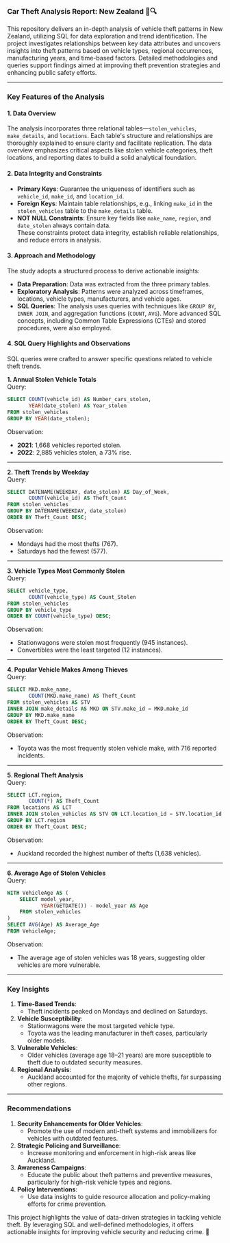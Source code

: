 ### Car Theft Analysis Report: New Zealand 🚗🔍  

This repository delivers an in-depth analysis of vehicle theft patterns in New Zealand, utilizing SQL for data exploration and trend identification. The project investigates relationships between key data attributes and uncovers insights into theft patterns based on vehicle types, regional occurrences, manufacturing years, and time-based factors. Detailed methodologies and queries support findings aimed at improving theft prevention strategies and enhancing public safety efforts.  

---

### Key Features of the Analysis  

#### 1. **Data Overview**  
The analysis incorporates three relational tables—`stolen_vehicles`, `make_details`, and `locations`. Each table's structure and relationships are thoroughly explained to ensure clarity and facilitate replication. The data overview emphasizes critical aspects like stolen vehicle categories, theft locations, and reporting dates to build a solid analytical foundation.  

#### 2. **Data Integrity and Constraints**  
- **Primary Keys**: Guarantee the uniqueness of identifiers such as `vehicle_id`, `make_id`, and `location_id`.  
- **Foreign Keys**: Maintain table relationships, e.g., linking `make_id` in the `stolen_vehicles` table to the `make_details` table.  
- **NOT NULL Constraints**: Ensure key fields like `make_name`, `region`, and `date_stolen` always contain data.  
These constraints protect data integrity, establish reliable relationships, and reduce errors in analysis.  

#### 3. **Approach and Methodology**  
The study adopts a structured process to derive actionable insights:  
- **Data Preparation**: Data was extracted from the three primary tables.  
- **Exploratory Analysis**: Patterns were analyzed across timeframes, locations, vehicle types, manufacturers, and vehicle ages.  
- **SQL Queries**: The analysis uses queries with techniques like `GROUP BY`, `INNER JOIN`, and aggregation functions (`COUNT`, `AVG`). More advanced SQL concepts, including Common Table Expressions (CTEs) and stored procedures, were also employed.  

#### 4. **SQL Query Highlights and Observations**  
SQL queries were crafted to answer specific questions related to vehicle theft trends.  

**1. Annual Stolen Vehicle Totals**  
Query:  
```sql  
SELECT COUNT(vehicle_id) AS Number_cars_stolen,  
       YEAR(date_stolen) AS Year_stolen  
FROM stolen_vehicles  
GROUP BY YEAR(date_stolen);  
```  
Observation:  
- **2021**: 1,668 vehicles reported stolen.  
- **2022**: 2,885 vehicles stolen, a 73% rise.  

---

**2. Theft Trends by Weekday**  
Query:  
```sql  
SELECT DATENAME(WEEKDAY, date_stolen) AS Day_of_Week,  
       COUNT(vehicle_id) AS Theft_Count  
FROM stolen_vehicles  
GROUP BY DATENAME(WEEKDAY, date_stolen)  
ORDER BY Theft_Count DESC;  
```  
Observation:  
- Mondays had the most thefts (767).  
- Saturdays had the fewest (577).  

---

**3. Vehicle Types Most Commonly Stolen**  
Query:  
```sql  
SELECT vehicle_type,  
       COUNT(vehicle_type) AS Count_Stolen  
FROM stolen_vehicles  
GROUP BY vehicle_type  
ORDER BY COUNT(vehicle_type) DESC;  
```  
Observation:  
- Stationwagons were stolen most frequently (945 instances).  
- Convertibles were the least targeted (12 instances).  

---

**4. Popular Vehicle Makes Among Thieves**  
Query:  
```sql  
SELECT MKD.make_name,  
       COUNT(MKD.make_name) AS Theft_Count  
FROM stolen_vehicles AS STV  
INNER JOIN make_details AS MKD ON STV.make_id = MKD.make_id  
GROUP BY MKD.make_name  
ORDER BY Theft_Count DESC;  
```  
Observation:  
- Toyota was the most frequently stolen vehicle make, with 716 reported incidents.  

---

**5. Regional Theft Analysis**  
Query:  
```sql  
SELECT LCT.region,  
       COUNT(*) AS Theft_Count  
FROM locations AS LCT  
INNER JOIN stolen_vehicles AS STV ON LCT.location_id = STV.location_id  
GROUP BY LCT.region  
ORDER BY Theft_Count DESC;  
```  
Observation:  
- Auckland recorded the highest number of thefts (1,638 vehicles).  

---

**6. Average Age of Stolen Vehicles**  
Query:  
```sql  
WITH VehicleAge AS (  
    SELECT model_year,  
           YEAR(GETDATE()) - model_year AS Age  
    FROM stolen_vehicles  
)  
SELECT AVG(Age) AS Average_Age  
FROM VehicleAge;  
```  
Observation:  
- The average age of stolen vehicles was 18 years, suggesting older vehicles are more vulnerable.  

---

### Key Insights  

1. **Time-Based Trends**:  
   - Theft incidents peaked on Mondays and declined on Saturdays.  
2. **Vehicle Susceptibility**:  
   - Stationwagons were the most targeted vehicle type.  
   - Toyota was the leading manufacturer in theft cases, particularly older models.  
3. **Vulnerable Vehicles**:  
   - Older vehicles (average age 18–21 years) are more susceptible to theft due to outdated security measures.  
4. **Regional Analysis**:  
   - Auckland accounted for the majority of vehicle thefts, far surpassing other regions.  

---

### Recommendations  

1. **Security Enhancements for Older Vehicles**:  
   - Promote the use of modern anti-theft systems and immobilizers for vehicles with outdated features.  
2. **Strategic Policing and Surveillance**:  
   - Increase monitoring and enforcement in high-risk areas like Auckland.  
3. **Awareness Campaigns**:  
   - Educate the public about theft patterns and preventive measures, particularly for high-risk vehicle types and regions.  
4. **Policy Interventions**:  
   - Use data insights to guide resource allocation and policy-making efforts for crime prevention.  


This project highlights the value of data-driven strategies in tackling vehicle theft. By leveraging SQL and well-defined methodologies, it offers actionable insights for improving vehicle security and reducing crime. 🚀  
